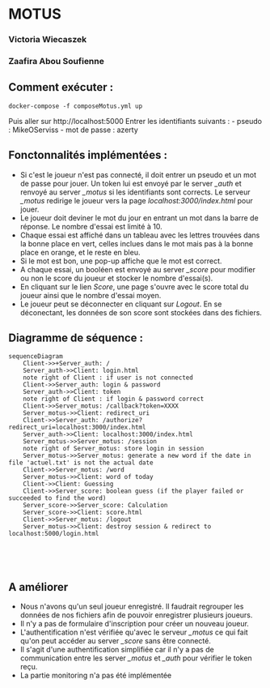 # MOTUS

### Victoria Wiecaszek
### Zaafira Abou Soufienne

## Comment exécuter :
```
docker-compose -f composeMotus.yml up
```
Puis aller sur http://localhost:5000
Entrer les identifiants suivants : 
    - pseudo : MikeOServiss
    - mot de passe : azerty


## Fonctonnalités implémentées :

- Si c'est le joueur n'est pas connecté, il doit entrer un pseudo et un mot de passe pour jouer. Un token lui est envoyé par le server *_auth* et renvoyé au server *_motus* si les identifiants sont corrects. Le serveur *_motus* redirige le joueur vers la page *localhost:3000/index.html* pour jouer.
- Le joueur doit deviner le mot du jour en entrant un mot dans la barre de réponse. Le nombre d'essai est limité à 10.
- Chaque essai est affiché dans un tableau avec les lettres trouvées dans la bonne place en vert, celles inclues dans le mot mais pas à la bonne place en orange, et le reste en bleu.
- Si le mot est bon, une pop-up affiche que le mot est correct.
- A chaque essai, un booléen est envoyé au server *_score* pour modifier ou non le score du joueur et stocker le nombre d'essai(s).
- En cliquant sur le lien *Score*, une page s'ouvre avec le score total du joueur ainsi que le nombre d'essai moyen.
- Le joueur peut se déconnecter en cliquant sur *Logout*. En se déconectant, les données de son score sont stockées dans des fichiers.

## Diagramme de séquence :

```mermaid
sequenceDiagram
    Client->>+Server_auth: /
    Server_auth->>Client: login.html
    note right of Client : if user is not connected
    Client->>Server_auth: login & password
    Server_auth->>Client: token
    note right of Client : if login & password correct
    Client->>Server_motus: /callback?token=XXXX
    Server_motus->>Client: redirect_uri
    Client->>Server_auth: /authorize?redirect_uri=localhost:3000/index.html
    Server_auth->>Client: localhost:3000/index.html
    Server_motus->>Server_motus: /session
    note right of Server_motus: store login in session
    Server_motus->>Server_motus: generate a new word if the date in file 'actuel.txt' is not the actual date
    Client->>Server_motus: /word
    Server_motus->>Client: word of today
    Client->>Client: Guessing 
    Client->>Server_score: boolean guess (if the player failed or succeeded to find the word)
    Server_score->>Server_score: Calculation
    Server_score->>Client: score.html
    Client->>Server_motus: /logout
    Server_motus->>Client: destroy session & redirect to localhost:5000/login.html



            
```

## A améliorer

- Nous n'avons qu'un seul joueur enregistré. Il faudrait regrouper les données de nos fichiers afin de pouvoir enregistrer plusieurs joueurs.
- Il n'y a pas de formulaire d'inscription pour créer un nouveau joueur.
- L'authentification n'est vérifiée qu'avec le serveur *_motus* ce qui fait qu'on peut accéder au server *_score* sans être connecté.
- Il s'agit d'une authentification simplifiée car il n'y a pas de communication entre les server *_motus* et *_auth* pour vérifier le token reçu.
- La partie monitoring n'a pas été implémentée








